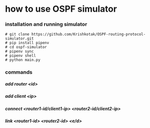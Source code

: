 # how to use OSPF simulator
### installation and running simulator

    # git clone https://github.com/Krishkotak/OSPF-routing-protocol-simulator.git
    # pip install pipenv
    # cd ospf-simulator
    # pipenv sync
    # pipenv shell
    # python main.py
    

### commands

##### add router \<id>

##### add client \<ip>

##### connect \<router1-id/client1-ip> \<router2-id/client2-ip> <bandwidth>

##### link \<router1-id> \<router2-id> <e/d>

##### 


